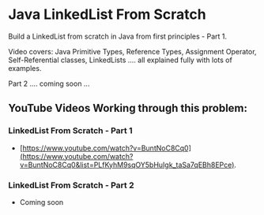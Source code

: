 # Java LinkedList From Scratch

Build a LinkedList from scratch in Java from first principles - Part 1.

Video covers: Java Primitive Types, Reference Types, Assignment Operator, Self-Referential classes, LinkedLists .... all explained fully with lots of examples.

Part 2 .... coming soon ...


## YouTube Videos Working through this problem:

### LinkedList From Scratch - Part 1
* [https://www.youtube.com/watch?v=BuntNoC8Cq0](https://www.youtube.com/watch?v=BuntNoC8Cq0&list=PLfKyhM9sqOY5bHuIgk_taSa7qEBh8EPce).

### LinkedList From Scratch - Part 2
* Coming soon
